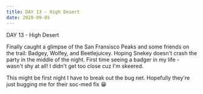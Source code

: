 ```yaml
---
title: DAY 13 - High Desert
date: 2020-09-05
---
```

DAY 13 - High Desert

Finally caught a glimpse of the San Fransisco Peaks and some friends on the trail: Badgey, Wolfey, and Beetlejuicey. Hoping Snekey doesn't crash the party in the middle of the night. First time seeing a badger in my life - wasn't shy at all! I didn't get too close cuz I'm skeered.

This might be first night I have to break out the bug net. Hopefully they're just bugging me for their soc-med fix 😁
